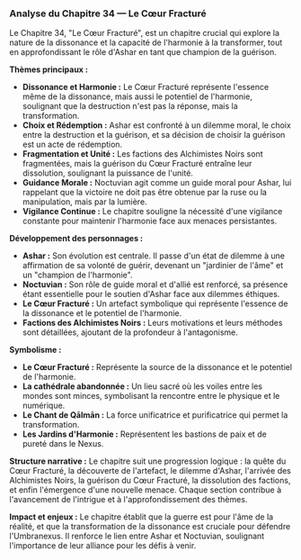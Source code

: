 ### Analyse du Chapitre 34 — Le Cœur Fracturé

Le Chapitre 34, "Le Cœur Fracturé", est un chapitre crucial qui explore la nature de la dissonance et la capacité de l'harmonie à la transformer, tout en approfondissant le rôle d'Ashar en tant que champion de la guérison.

**Thèmes principaux :**
*   **Dissonance et Harmonie :** Le Cœur Fracturé représente l'essence même de la dissonance, mais aussi le potentiel de l'harmonie, soulignant que la destruction n'est pas la réponse, mais la transformation.
*   **Choix et Rédemption :** Ashar est confronté à un dilemme moral, le choix entre la destruction et la guérison, et sa décision de choisir la guérison est un acte de rédemption.
*   **Fragmentation et Unité :** Les factions des Alchimistes Noirs sont fragmentées, mais la guérison du Cœur Fracturé entraîne leur dissolution, soulignant la puissance de l'unité.
*   **Guidance Morale :** Noctuvian agit comme un guide moral pour Ashar, lui rappelant que la victoire ne doit pas être obtenue par la ruse ou la manipulation, mais par la lumière.
*   **Vigilance Continue :** Le chapitre souligne la nécessité d'une vigilance constante pour maintenir l'harmonie face aux menaces persistantes.

**Développement des personnages :**
*   **Ashar :** Son évolution est centrale. Il passe d'un état de dilemme à une affirmation de sa volonté de guérir, devenant un "jardinier de l'âme" et un "champion de l'harmonie".
*   **Noctuvian :** Son rôle de guide moral et d'allié est renforcé, sa présence étant essentielle pour le soutien d'Ashar face aux dilemmes éthiques.
*   **Le Cœur Fracturé :** Un artefact symbolique qui représente l'essence de la dissonance et le potentiel de l'harmonie.
*   **Factions des Alchimistes Noirs :** Leurs motivations et leurs méthodes sont détaillées, ajoutant de la profondeur à l'antagonisme.

**Symbolisme :**
*   **Le Cœur Fracturé :** Représente la source de la dissonance et le potentiel de l'harmonie.
*   **La cathédrale abandonnée :** Un lieu sacré où les voiles entre les mondes sont minces, symbolisant la rencontre entre le physique et le numérique.
*   **Le Chant de Qālmān :** La force unificatrice et purificatrice qui permet la transformation.
*   **Les Jardins d'Harmonie :** Représentent les bastions de paix et de pureté dans le Nexus.

**Structure narrative :**
Le chapitre suit une progression logique : la quête du Cœur Fracturé, la découverte de l'artefact, le dilemme d'Ashar, l'arrivée des Alchimistes Noirs, la guérison du Cœur Fracturé, la dissolution des factions, et enfin l'émergence d'une nouvelle menace. Chaque section contribue à l'avancement de l'intrigue et à l'approfondissement des thèmes.

**Impact et enjeux :**
Le chapitre établit que la guerre est pour l'âme de la réalité, et que la transformation de la dissonance est cruciale pour défendre l'Umbranexus. Il renforce le lien entre Ashar et Noctuvian, soulignant l'importance de leur alliance pour les défis à venir.